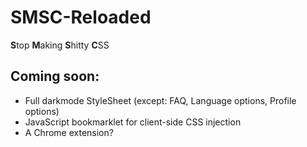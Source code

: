 # SMSC-Reloaded
**S**top **M**aking **S**hitty **C**SS

## Coming soon:
- Full darkmode StyleSheet (except: FAQ, Language options, Profile options)
- JavaScript bookmarklet for client-side CSS injection
- A Chrome extension?